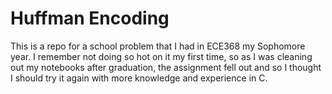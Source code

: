 # Huffman Encoding  

This is a repo for a school problem that I had in ECE368 my Sophomore year. I remember not doing so hot on it my first time, so as I was cleaning out my notebooks after graduation, the assignment fell out and so I thought I should try it again with more knowledge and experience in C.

